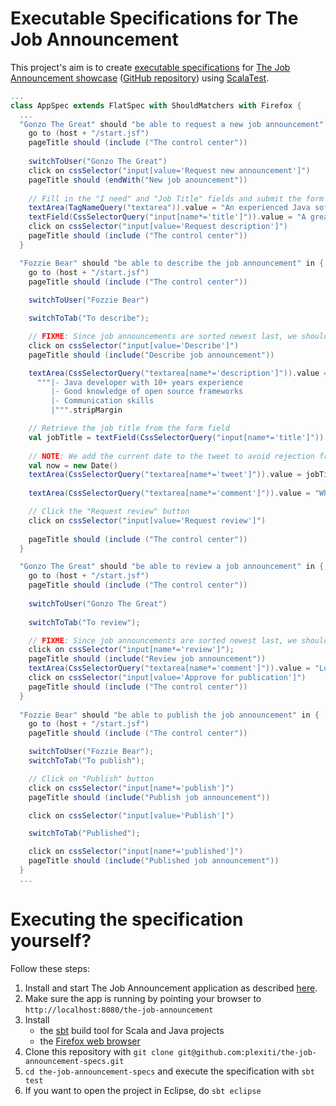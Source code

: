 Executable Specifications for The Job Announcement
==================================================

This project's aim is to create [executable specifications](http://specificationbyexample.com/) for [The Job Announcement showcase](http://the-job-announcement.com/) ([GitHub repository](https://github.com/plexiti/the-job-announcement-fox)) using [ScalaTest](http://www.scalatest.org/).

```scala
...
class AppSpec extends FlatSpec with ShouldMatchers with Firefox {
  ...
  "Gonzo The Great" should "be able to request a new job announcement" in {
    go to (host + "/start.jsf")
    pageTitle should (include ("The control center"))
    
    switchToUser("Gonzo The Great")
    click on cssSelector("input[value='Request new announcement']")
    pageTitle should (endWith("New job anouncement"))
    
    // Fill in the "I need" and "Job Title" fields and submit the form
    textArea(TagNameQuery("textarea")).value = "An experienced Java software developer for our next product!"
    textField(CssSelectorQuery("input[name*='title']")).value = "A great Java developer wanted"  
    click on cssSelector("input[value='Request description']")  
    pageTitle should (include ("The control center"))
  }

  "Fozzie Bear" should "be able to describe the job announcement" in {
    go to (host + "/start.jsf")
    pageTitle should (include ("The control center"))
    
    switchToUser("Fozzie Bear")

    switchToTab("To describe");

    // FIXME: Since job announcements are sorted newest last, we should select the *last* 'Describe' button
    click on cssSelector("input[value='Describe']")
    pageTitle should (include("Describe job announcement"))

    textArea(CssSelectorQuery("textarea[name*='description']")).value = 
      """|- Java developer with 10+ years experience
         |- Good knowledge of open source frameworks
         |- Communication skills
         |""".stripMargin

    // Retrieve the job title from the form field
    val jobTitle = textField(CssSelectorQuery("input[name*='title']")).value
    
    // NOTE: We add the current date to the tweet to avoid rejection from the Twitter API of duplicate tweets  
    val now = new Date()
    textArea(CssSelectorQuery("textarea[name*='tweet']")).value = jobTitle + " (" + now + ")"
    
    textArea(CssSelectorQuery("textarea[name*='comment']")).value = "What do you think about the description?!"

    // Click the "Request review" button
    click on cssSelector("input[value='Request review']")
    
    pageTitle should (include ("The control center"))
  }

  "Gonzo The Great" should "be able to review a job announcement" in {
    go to (host + "/start.jsf")
    pageTitle should (include ("The control center"))
    
    switchToUser("Gonzo The Great")
    
    switchToTab("To review");

    // FIXME: Since job announcements are sorted newest last, we should select the *last* "Review" button
    click on cssSelector("input[name*='review']");
    pageTitle should (include("Review job announcement"))
    textArea(CssSelectorQuery("textarea[name*='comment']")).value = "Looks great! Publish it!"    
    click on cssSelector("input[value='Approve for publication']")
    pageTitle should (include ("The control center"))
  }
  
  "Fozzie Bear" should "be able to publish the job announcement" in {
    go to (host + "/start.jsf")
    pageTitle should (include ("The control center"))

    switchToUser("Fozzie Bear");
    switchToTab("To publish");

    // Click on "Publish" button
    click on cssSelector("input[name*='publish']")
    pageTitle should (include("Publish job announcement"))

    click on cssSelector("input[value='Publish']")

    switchToTab("Published");

    click on cssSelector("input[name*='published']")
    pageTitle should (include("Published job announcement"))  
  }
  ...
```

# Executing the specification yourself?

Follow these steps:

1. Install and start The Job Announcement application as described [here](https://github.com/plexiti/the-job-announcement-fox).
1. Make sure the app is running by pointing your browser to `http://localhost:8080/the-job-announcement`
1. Install 
    * the [sbt](http://www.scala-sbt.org) build tool for Scala and Java projects
    * the [Firefox web browser](http://www.mozilla.org/en-US/firefox/new/) 
1. Clone this repository with `git clone git@github.com:plexiti/the-job-announcement-specs.git`
1. `cd the-job-announcement-specs` and execute the specification with `sbt test`
1. If you want to open the project in Eclipse, do `sbt eclipse` 
